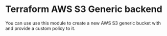 # Terraform AWS S3 Generic backend

You can use use this module to create a new AWS S3 generic bucket with and provide a custom policy to it.
